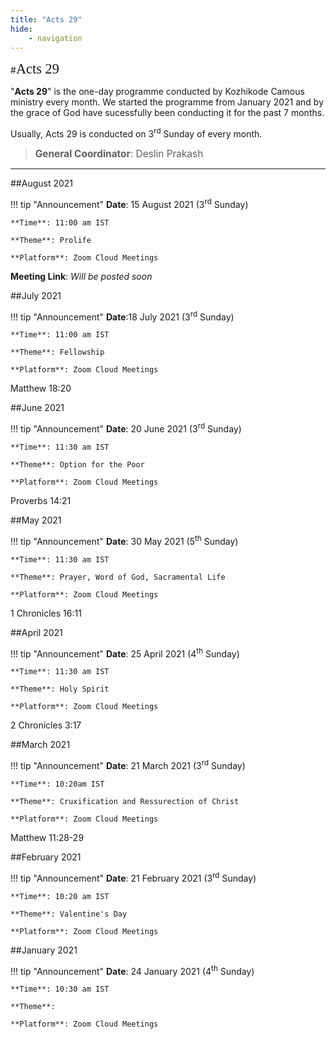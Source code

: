 ```yaml
---
title: "Acts 29"
hide: 
    - navigation
---
```


#<span style="font-family:Papyrus; font-size:1.6em;">Acts 29</span>

"**Acts 29**" is the one-day programme conducted by Kozhikode Camous ministry every month. We started the programme from January 2021 and by the grace of God have sucessfully been conducting it for the past 7 months.

Usually, Acts 29 is conducted on 3<sup>rd</sup> Sunday of every month.

> <span style="font-size: 1.1em;">**General Coordinator**: Deslin Prakash</span>

---

##August 2021

!!! tip "Announcement"
    **Date**: 15 August 2021 (3<sup>rd</sup> Sunday)

    **Time**: 11:00 am IST

    **Theme**: Prolife

    **Platform**: Zoom Cloud Meetings

**Meeting Link**: *Will be posted soon*

##July 2021

!!! tip "Announcement"
    **Date**:18 July 2021 (3<sup>rd</sup> Sunday)

    **Time**: 11:00 am IST

    **Theme**: Fellowship

    **Platform**: Zoom Cloud Meetings

Matthew 18:20

##June 2021

!!! tip "Announcement"
    **Date**: 20 June 2021 (3<sup>rd</sup> Sunday)

    **Time**: 11:30 am IST

    **Theme**: Option for the Poor

    **Platform**: Zoom Cloud Meetings

Proverbs 14:21

##May 2021

!!! tip "Announcement"
    **Date**: 30 May 2021 (5<sup>th</sup> Sunday)

    **Time**: 11:30 am IST

    **Theme**: Prayer, Word of God, Sacramental Life

    **Platform**: Zoom Cloud Meetings

1 Chronicles 16:11

##April 2021

!!! tip "Announcement"
    **Date**: 25 April 2021 (4<sup>th</sup> Sunday)

    **Time**: 11:30 am IST

    **Theme**: Holy Spirit

    **Platform**: Zoom Cloud Meetings

2 Chronicles 3:17

##March 2021

!!! tip "Announcement"
    **Date**: 21 March 2021 (3<sup>rd</sup> Sunday)

    **Time**: 10:20am IST

    **Theme**: Cruxification and Ressurection of Christ

    **Platform**: Zoom Cloud Meetings

Matthew 11:28-29

##February 2021

!!! tip "Announcement"
    **Date**: 21 February 2021 (3<sup>rd</sup> Sunday)

    **Time**: 10:20 am IST

    **Theme**: Valentine's Day

    **Platform**: Zoom Cloud Meetings

##January 2021

!!! tip "Announcement"
    **Date**: 24 January 2021 (4<sup>th</sup> Sunday)

    **Time**: 10:30 am IST

    **Theme**: 

    **Platform**: Zoom Cloud Meetings